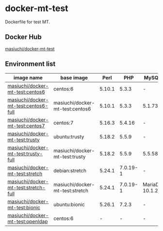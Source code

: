 # docker-mt-test
Dockerfile for test MT.

## Docker Hub

[masiuchi/docker-mt-test](https://hub.docker.com/r/masiuchi/docker-mt-test/)

## Environment list

|image name|base image|Perl|PHP|MySQL|Memcached|OpenLDAP|
|-|-|-|-|-|-|-|
|[masiuchi/docker-mt-test:centos6](https://github.com/masiuchi/docker-mt-test/tree/centos6)|centos:6|5.10.1|5.3.3|-|-|-|
|[masiuchi/docker-mt-test:centos6-full](https://github.com/masiuchi/docker-mt-test/tree/centos6-full)|masiuchi/docker-mt-test:centos6|5.10.1|5.3.3|5.1.73|1.4.4|-|
|[masiuchi/docker-mt-test:centos7](https://github.com/masiuchi/docker-mt-test/tree/centos7)|centos:7|5.16.3|5.4.16|-|-|-|
|[masiuchi/docker-mt-test:trusty](https://github.com/masiuchi/docker-mt-test/tree/trusty)|ubuntu:trusty|5.18.2|5.5.9|-|-|-|
|[masiuchi/docker-mt-test:trusty-full](https://github.com/masiuchi/docker-mt-test/tree/trusty-full)|masiuchi/docker-mt-test:trusty|5.18.2|5.5.9|5.5.58|1.4.14|-|
|[masiuchi/docker-mt-test:stretch](https://github.com/masiuchi/docker-mt-test/tree/stretch)|debian:stretch|5.24.1|7.0.19-1|-|-|-|
|[masiuchi/docker-mt-test:stretch-full](https://github.com/masiuchi/docker-mt-test/tree/stretch-full)|masiuchi/docker-mt-test:stretch|5.24.1|7.0.19-1|MariaDB 10.1.26|1.4.33|-|
|[masiuchi/docker-mt-test:bionic](https://github.com/masiuchi/docker-mt-test/tree/bionic)|ubuntu:bionic|5.26.1|7.2.3|-|-|-|
|[masiuchi/docker-mt-test:openldap](https://github.com/masiuchi/docker-mt-test/tree/openldap)|centos:6|-|-|-|-|2.4.40|

